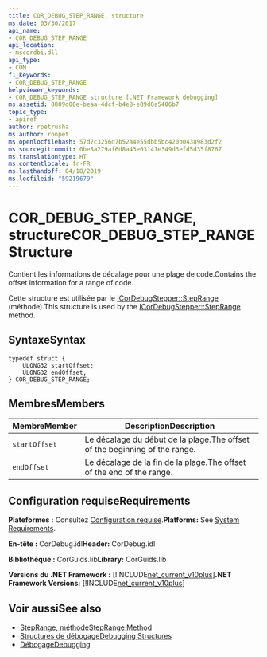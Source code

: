```yaml
---
title: COR_DEBUG_STEP_RANGE, structure
ms.date: 03/30/2017
api_name:
- COR_DEBUG_STEP_RANGE
api_location:
- mscordbi.dll
api_type:
- COM
f1_keywords:
- COR_DEBUG_STEP_RANGE
helpviewer_keywords:
- COR_DEBUG_STEP_RANGE structure [.NET Framework debugging]
ms.assetid: 8809d00e-beaa-4dcf-b4e8-e89d0a5406b7
topic_type:
- apiref
author: rpetrusha
ms.author: ronpet
ms.openlocfilehash: 57d7c3256d7b52a4e55dbb5bc420b0438983d2f2
ms.sourcegitcommit: 0be8a279af6d8a43e03141e349d3efd5d35f8767
ms.translationtype: HT
ms.contentlocale: fr-FR
ms.lasthandoff: 04/18/2019
ms.locfileid: "59219679"
---
```

# <a name="cordebugsteprange-structure"></a><span data-ttu-id="1b5c2-102">COR_DEBUG_STEP_RANGE, structure</span><span class="sxs-lookup"><span data-stu-id="1b5c2-102">COR_DEBUG_STEP_RANGE Structure</span></span>
<span data-ttu-id="1b5c2-103">Contient les informations de décalage pour une plage de code.</span><span class="sxs-lookup"><span data-stu-id="1b5c2-103">Contains the offset information for a range of code.</span></span>  
  
 <span data-ttu-id="1b5c2-104">Cette structure est utilisée par le [ICorDebugStepper::StepRange](../../../../docs/framework/unmanaged-api/debugging/icordebugstepper-steprange-method.md) (méthode).</span><span class="sxs-lookup"><span data-stu-id="1b5c2-104">This structure is used by the [ICorDebugStepper::StepRange](../../../../docs/framework/unmanaged-api/debugging/icordebugstepper-steprange-method.md) method.</span></span>  
  
## <a name="syntax"></a><span data-ttu-id="1b5c2-105">Syntaxe</span><span class="sxs-lookup"><span data-stu-id="1b5c2-105">Syntax</span></span>  
  
```  
typedef struct {  
    ULONG32 startOffset;  
    ULONG32 endOffset;  
} COR_DEBUG_STEP_RANGE;  
```  
  
## <a name="members"></a><span data-ttu-id="1b5c2-106">Membres</span><span class="sxs-lookup"><span data-stu-id="1b5c2-106">Members</span></span>  
  
|<span data-ttu-id="1b5c2-107">Membre</span><span class="sxs-lookup"><span data-stu-id="1b5c2-107">Member</span></span>|<span data-ttu-id="1b5c2-108">Description</span><span class="sxs-lookup"><span data-stu-id="1b5c2-108">Description</span></span>|  
|------------|-----------------|  
|`startOffset`|<span data-ttu-id="1b5c2-109">Le décalage du début de la plage.</span><span class="sxs-lookup"><span data-stu-id="1b5c2-109">The offset of the beginning of the range.</span></span>|  
|`endOffset`|<span data-ttu-id="1b5c2-110">Le décalage de la fin de la plage.</span><span class="sxs-lookup"><span data-stu-id="1b5c2-110">The offset of the end of the range.</span></span>|  
  
## <a name="requirements"></a><span data-ttu-id="1b5c2-111">Configuration requise</span><span class="sxs-lookup"><span data-stu-id="1b5c2-111">Requirements</span></span>  
 <span data-ttu-id="1b5c2-112">**Plateformes :** Consultez [Configuration requise](../../../../docs/framework/get-started/system-requirements.md).</span><span class="sxs-lookup"><span data-stu-id="1b5c2-112">**Platforms:** See [System Requirements](../../../../docs/framework/get-started/system-requirements.md).</span></span>  
  
 <span data-ttu-id="1b5c2-113">**En-tête :** CorDebug.idl</span><span class="sxs-lookup"><span data-stu-id="1b5c2-113">**Header:** CorDebug.idl</span></span>  
  
 <span data-ttu-id="1b5c2-114">**Bibliothèque :** CorGuids.lib</span><span class="sxs-lookup"><span data-stu-id="1b5c2-114">**Library:** CorGuids.lib</span></span>  
  
 <span data-ttu-id="1b5c2-115">**Versions du .NET Framework :** [!INCLUDE[net_current_v10plus](../../../../includes/net-current-v10plus-md.md)]</span><span class="sxs-lookup"><span data-stu-id="1b5c2-115">**.NET Framework Versions:** [!INCLUDE[net_current_v10plus](../../../../includes/net-current-v10plus-md.md)]</span></span>  
  
## <a name="see-also"></a><span data-ttu-id="1b5c2-116">Voir aussi</span><span class="sxs-lookup"><span data-stu-id="1b5c2-116">See also</span></span>

- [<span data-ttu-id="1b5c2-117">StepRange, méthode</span><span class="sxs-lookup"><span data-stu-id="1b5c2-117">StepRange Method</span></span>](../../../../docs/framework/unmanaged-api/debugging/icordebugstepper-steprange-method.md)
- [<span data-ttu-id="1b5c2-118">Structures de débogage</span><span class="sxs-lookup"><span data-stu-id="1b5c2-118">Debugging Structures</span></span>](../../../../docs/framework/unmanaged-api/debugging/debugging-structures.md)
- [<span data-ttu-id="1b5c2-119">Débogage</span><span class="sxs-lookup"><span data-stu-id="1b5c2-119">Debugging</span></span>](../../../../docs/framework/unmanaged-api/debugging/index.md)
